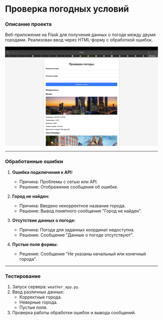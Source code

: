 # Проверка погодных условий

### Описание проекта
Веб-приложение на Flask для получения данных о погоде между двумя городами. Реализован ввод через HTML-форму с обработкой ошибок.

![Скриншот интерфейса](screen.png)

---

### Обработанные ошибки
1. **Ошибка подключения к API:**
   - Причина: Проблемы с сетью или API.
   - Решение: Отображение сообщения об ошибке.

2. **Город не найден:**
   - Причина: Введено некорректное название города.
   - Решение: Вывод понятного сообщения "Город не найден".

3. **Отсутствие данных о погоде:**
   - Причина: Погода для заданных координат недоступна.
   - Решение: Сообщение "Данные о погоде отсутствуют".

4. **Пустые поля формы:**
   - Решение: Сообщение "Не указаны начальный или конечный города".

---

### Тестирование
1. Запуск сервера: `weather_app.py`.
2. Ввод различных данных:
   - Корректные города.
   - Неверные города.
   - Пустые поля.
3. Проверка работы обработки ошибок и вывода сообщений.